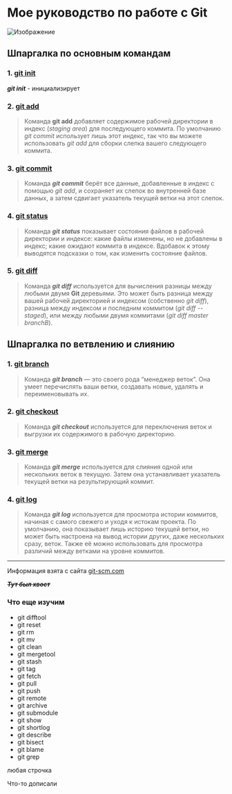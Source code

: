 # Мое руководство по работе с Git 

![Изображение](https://upload.wikimedia.org/wikipedia/commons/thumb/e/e0/Git-logo.svg/512px-Git-logo.svg.png "Логотип Git")

## Шпаргалка по основным командам

### 1. <u>git init</u>

***git init*** - инициализирует 

### 2. <u>git add</u>

> Команда **git add** добавляет содержимое рабочей директории в индекс (*staging area*) для последующего коммита. По умолчанию *git commit* использует лишь этот индекс, так что вы можете использовать *git add* для сборки слепка вашего следующего коммита.

### 3. <u>git commit</u>

> Команда ***git commit*** берёт все данные, добавленные в индекс с помощью *git add*, и сохраняет их слепок во внутренней базе данных, а затем сдвигает указатель текущей ветки на этот слепок.

### 4. <u>git status</u>

> Команда ***git status*** показывает состояния файлов в рабочей директории и индексе: какие файлы изменены, но не добавлены в индекс; какие ожидают коммита в индексе. Вдобавок к этому выводятся подсказки о том, как изменить состояние файлов.

### 5. <u>git diff</u>

> Команда ***git diff*** используется для вычисления разницы между любыми двумя **Git** деревьями. Это может быть разница между вашей рабочей директорией и индексом (собственно *git diff*), разница между индексом и последним коммитом (*git diff --staged*), или между любыми двумя коммитами (*git diff master branchB*).

## Шпаргалка по ветвлению и слиянию

### 1. <u>git branch</u>

> Команда ***git branch*** — это своего рода “менеджер веток”. Она умеет перечислять ваши ветки, создавать новые, удалять и переименовывать их.

### 2. <u>git checkout</u>

> Команда ***git checkout*** используется для переключения веток и выгрузки их содержимого в рабочую директорию.

### 3. <u>git merge</u>

> Команда ***git merge*** используется для слияния одной или нескольких веток в текущую. Затем она устанавливает указатель текущей ветки на результирующий коммит.

### 4. <u>git log</u>

> Команда ***git log*** используется для просмотра истории коммитов, начиная с самого свежего и уходя к истокам проекта. По умолчанию, она показывает лишь историю текущей ветки, но может быть настроена на вывод истории других, даже нескольких сразу, веток. Также её можно использовать для просмотра различий между ветками на уровне коммитов.

***

Информация взята с сайта [git-scm.com](https://git-scm.com/book/ru/v2/%D0%9F%D1%80%D0%B8%D0%BB%D0%BE%D0%B6%D0%B5%D0%BD%D0%B8%D0%B5-C%3A-%D0%9A%D0%BE%D0%BC%D0%B0%D0%BD%D0%B4%D1%8B-Git-%D0%9E%D1%81%D0%BD%D0%BE%D0%B2%D0%BD%D1%8B%D0%B5-%D0%BA%D0%BE%D0%BC%D0%B0%D0%BD%D0%B4%D1%8B "Команды Git - Основные команды")

~~***Тут был хвост***~~

### Что еще изучим

* git difftool
* git reset
* git rm
* git mv
* git clean
* git mergetool
* git stash
* git tag
* git fetch
* git pull
* git push
* git remote
* git archive
* git submodule
* git show
* git shortlog
* git describe
* git bisect
* git blame
* git grep

любая строчка

Что-то дописали
